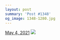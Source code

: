 ```yaml
---
layout: post
summary: 'Post #1348'
og_image: 1348-1280.jpg
---
```


<p>
  <time>
    <a href="/1348">May 4, 2021</a>
  </time>
  <a href="/1348">
    <img src="{{ site.assets_url }}/1348-640.jpg" srcset="{{ site.assets_url }}/1348-320.jpg 320w, {{ site.assets_url }}/1348-640.jpg 640w, {{ site.assets_url }}/1348-960.jpg 960w, {{ site.assets_url }}/1348-1280.jpg 1280w" sizes="(min-width: 700px) 50vw, calc(100vw - 2rem)" />
  </a>
</p>
